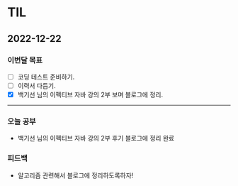# TIL

## 2022-12-22


### 이번달 목표

- [ ] 코딩 테스트 준비하기.
- [ ] 이력서 다듬기.
- [x] 백기선 님의 이펙티브 자바 강의 2부 보며 블로그에 정리.

---


### 오늘 공부

- 백기선 님의 이펙티브 자바 강의 2부 후기 블로그에 정리 완료

### 피드백

- 알고리즘 관련해서 블로그에 정리하도록하자!